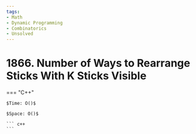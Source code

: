 ```yaml
---
tags:
- Math
- Dynamic Programming
- Combinatorics
- Unsolved
---
```



# 1866. Number of Ways to Rearrange Sticks With K Sticks Visible

=== "C++"

    $Time: O()$

    $Space: O()$

    ``` c++
    ```